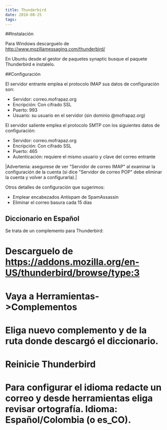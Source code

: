 ```yaml
---
title: Thunderbird
date: 2010-08-25
tags:
---
```

##Instalación

Para Windows descarguelo de http://www.mozillamessaging.com/thunderbird/

En Ubuntu desde el gestor de paquetes synaptic busque el paquete Thunderbird
e instalelo.


##Configuración

El servidor entrante emplea el protocolo IMAP sus datos de configuración son:
* Servidor: correo.mofrapaz.org
* Encripción: Con cifrado SSL
* Puerto: 993
* Usuario: su usuario en el servidor (sin dominio @mofrapaz.org)

El servidor saliente emplea el protocolo SMTP con los siguientes datos de configuración:
* Servidor: correo.mofrapaz.org
* Encripción: Con cifrado SSL
* Puerto: 465
* Autenticación: requiere el mismo usuario y clave del correo entrante



|Advertenia: asegurese de ver "Servidor de correo IMAP" al examinar la configuración de la cuenta (si dice "Servidor de correo POP" debe eliminar la cuenta y volver a configurarla).|

Otros detalles de configuración que sugerimos:

* Emplear encabezados Antispam de SpamAssassin
* Eliminar el correo basura cada 15 días


## Diccionario en Español

Se trata de un complemento para Thunderbird:

# Descarguelo de https://addons.mozilla.org/en-US/thunderbird/browse/type:3
# Vaya a Herramientas->Complementos
# Eliga nuevo complemento y de la ruta donde descargó el diccionario.
# Reinicie Thunderbird
# Para configurar el idioma redacte un correo y desde herramientas eliga revisar ortografía. Idioma: Español/Colombia (o es_CO).
